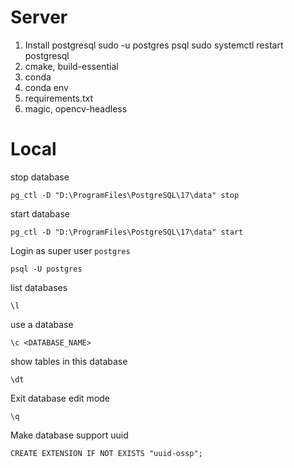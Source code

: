 # Server

1. Install postgresql
sudo -u postgres psql
sudo systemctl restart postgresql
2. cmake, build-essential
3. conda
4. conda env
5. requirements.txt
6. magic, opencv-headless

# Local
stop database

`pg_ctl -D "D:\ProgramFiles\PostgreSQL\17\data" stop`

start database

`pg_ctl -D "D:\ProgramFiles\PostgreSQL\17\data" start`

Login as super user `postgres`

`psql -U postgres`

list databases

`\l`

use a database

`\c <DATABASE_NAME>`

show tables in this database

`\dt`

Exit database edit mode

`\q`

Make database support uuid

`CREATE EXTENSION IF NOT EXISTS "uuid-ossp";`